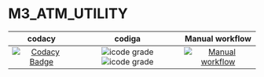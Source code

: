 # M3_ATM_UTILITY


| codacy | codiga | Manual workflow |
|:------:|:------:|:---------------:|
| [![Codacy Badge](https://app.codacy.com/project/badge/Grade/9c6012e203784fadb28f4d1abb8c7d0c)](https://www.codacy.com/gh/Namanthakur97/M3_ATM_UTILITY/dashboard?utm_source=github.com&amp;utm_medium=referral&amp;utm_content=Namanthakur97/M3_ATM_UTILITY&amp;utm_campaign=Badge_Grade) | ![icode grade](https://api.codiga.io/project/31827/score/svg) ![icode grade](https://api.codiga.io/project/31827/status/svg) | [![Manual workflow](https://github.com/Namanthakur97/M3_ATM_UTILITY/actions/workflows/manual.yml/badge.svg)](https://github.com/Namanthakur97/M3_ATM_UTILITY/actions/workflows/manual.yml) |
